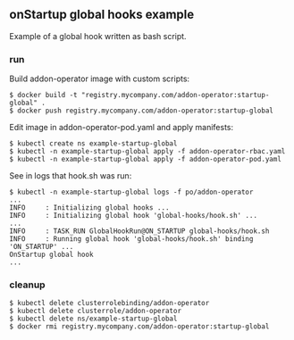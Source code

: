 ## onStartup global hooks example

Example of a global hook written as bash script.

### run

Build addon-operator image with custom scripts:

```
$ docker build -t "registry.mycompany.com/addon-operator:startup-global" .
$ docker push registry.mycompany.com/addon-operator:startup-global
```

Edit image in addon-operator-pod.yaml and apply manifests:

```
$ kubectl create ns example-startup-global
$ kubectl -n example-startup-global apply -f addon-operator-rbac.yaml
$ kubectl -n example-startup-global apply -f addon-operator-pod.yaml
```

See in logs that hook.sh was run:

```
$ kubectl -n example-startup-global logs -f po/addon-operator
...
INFO     : Initializing global hooks ...
INFO     : Initializing global hook 'global-hooks/hook.sh' ...
...
INFO     : TASK_RUN GlobalHookRun@ON_STARTUP global-hooks/hook.sh
INFO     : Running global hook 'global-hooks/hook.sh' binding 'ON_STARTUP' ...
OnStartup global hook
...
```

### cleanup

```
$ kubectl delete clusterrolebinding/addon-operator
$ kubectl delete clusterrole/addon-operator
$ kubectl delete ns/example-startup-global
$ docker rmi registry.mycompany.com/addon-operator:startup-global
```
